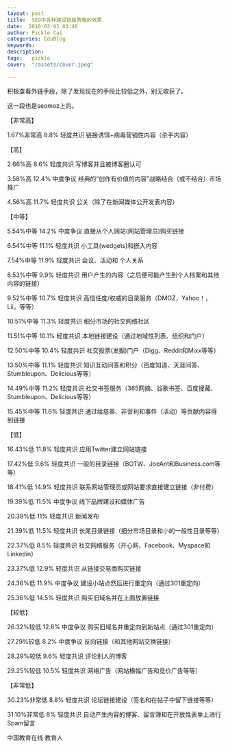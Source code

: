 ```yaml
---
layout: post  
title:  SEO中各种建设链接策略的效果  
date:  2010-03-03 03:46  
author: Pickle Cai  
categories: EduBlog  
keywords: 
description:   
tags:	pickle   
cover:  "/assets/cover.jpeg"  

---  
```

    
积极查看外链手段，除了发现现在的手段比较低之外，别无收获了。



这一段也是seomoz上的。



【非常高】

1.67%非常高 8.8% 轻度共识 链接诱饵+病毒营销性内容（杀手内容） 



【高】

2.66%高 8.6% 轻度共识 写博客并且被博客圈认可 

3.58%高 12.4% 中度争议 经典的“创作有价值的内容”战略结合（或不结合）市场推广 

4.56%高 11.7% 轻度共识 公关（除了在新闻媒体公开发表内容） 



【中等】

5.54%中等 14.2% 中度争议 直接从个人网站(网站管理员)购买链接 

6.54%中等 11.1% 轻度共识 小工具(wedgets)和嵌入内容 

7.54%中等 11.9% 轻度共识 会议、活动和 个人关系 

8.53%中等 9.9% 轻度共识 用户产生的内容（之后便可能产生到个人档案和其他内容的链接） 

9.52%中等 10.7% 轻度共识 高信任度/权威的目录服务（DMOZ，Yahoo！，Lii，等等） 

10.51%中等 11.3% 轻度共识 细分市场的社交网络社区 

11.51%中等 10.1% 轻度共识 本地链接建设（通过地域性列表、组织和门户） 

12.50%中等 10.4% 轻度共识 社交投票(发掘)门户（Digg、Reddit和Mixx等等） 

13.50%中等 11.1% 轻度共识 知识互动问答和积分（百度知道、天涯问答、Stumbleupon、Delicious等等） 

14.49%中等 11.2% 轻度共识 社交书签服务（365网摘、谷歌书签、百度搜藏、Stumbleupon、Delicious等等） 

15.45%中等 11.6% 轻度共识 通过给慈善、非营利和事件（活动）等贡献内容得到链接 



【低】

16.43%低 11.8% 轻度共识 应用Twitter建立网站链接 

17.42%低 9.6% 轻度共识 一般的目录链接（BOTW、JoeAnt和Business.com等等） 

18.41%低 14.9% 轻度共识 联系网站管理员或网站要求直接建立链接（非付费） 

19.39%低 11.5% 中度争议 线下品牌建设和媒体广告 

20.39%低 11% 轻度共识 新闻发布 

21.39%低 11.5% 轻度共识 长尾目录链接（细分市场目录和小的一般性目录等等） 

22.37%低 8.5% 轻度共识 社交网络服务（开心网、Facebook、Myspace和Linkedin） 

23.37%低 12.9% 轻度共识 从链接交易商购买链接 

24.36%低 11.9% 中度争议 建设小站点然后进行重定向（通过301重定向） 

25.36%低 14.5% 轻度共识 购买旧域名并在上面放置链接 



【较低】

26.32%较低 12.8% 中度争议 购买旧域名并重定向到新站点（通过301重定向） 

27.29%较低 8.2% 中度争议 反向链接（和其他网站交换链接） 

28.29%较低 9.6% 轻度共识 评论别人的博客 

29.25%较低 10.5% 轻度共识 网络广告（网站横幅广告和竞价广告等等） 

【非常低】



30.23%非常低 8.8% 轻度共识 论坛链接建设（签名和在帖子中留下链接等等） 

31.10%非常低 8%  轻度共识 自动产生内容的博客、留言簿和在开放性表单上进行Spam留言



		    
 中国教育在线·教育人


